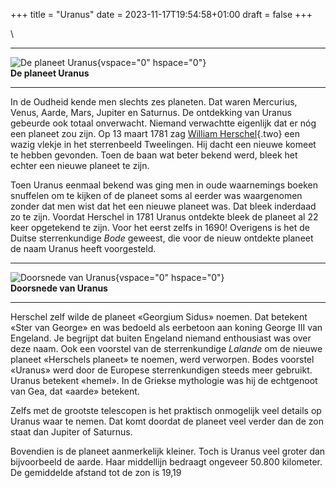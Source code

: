 +++
title = "Uranus"
date = 2023-11-17T19:54:58+01:00
draft = false
+++

\

  -----------------------------------------------------------------------
  ![De planeet Uranus](plaatjes/uranus.jpg){vspace="0" hspace="0"}\
  **De planeet Uranus**

  -----------------------------------------------------------------------

In de Oudheid kende men slechts zes planeten. Dat waren Mercurius,
Venus, Aarde, Mars, Jupiter en Saturnus. De ontdekking van Uranus
gebeurde ook totaal onverwacht. Niemand verwachtte eigenlijk dat er nóg
een planeet zou zijn. Op 13 maart 1781 zag [William
Herschel](herschel.html){.two} een wazig vlekje in het sterrenbeeld
Tweelingen. Hij dacht een nieuwe komeet te hebben gevonden. Toen de baan
wat beter bekend werd, bleek het echter een nieuwe planeet te zijn.

Toen Uranus eenmaal bekend was ging men in oude waarnemings boeken
snuffelen om te kijken of de planeet soms al eerder was waargenomen
zonder dat men wist dat het een nieuwe planeet was. Dat bleek inderdaad
zo te zijn. Voordat Herschel in 1781 Uranus ontdekte bleek de planeet al
22 keer opgetekend te zijn. Voor het eerst zelfs in 1690! Overigens is
het de Duitse sterrenkundige *Bode* geweest, die voor de nieuw ontdekte
planeet de naam Uranus heeft voorgesteld.

  -----------------------------------------------------------------------
  ![Doorsnede van Uranus](plaatjes/uranus_doorsnede.jpg){vspace="0"
  hspace="0"}\
  **Doorsnede van Uranus**

  -----------------------------------------------------------------------

Herschel zelf wilde de planeet «Georgium Sidus» noemen. Dat betekent
«Ster van George» en was bedoeld als eerbetoon aan koning George III van
Engeland. Je begrijpt dat buiten Engeland niemand enthousiast was over
deze naam. Ook een voorstel van de sterrenkundige *Lalande* om de nieuwe
planeet «Herschels planeet» te noemen, werd verworpen. Bodes voorstel
«Uranus» werd door de Europese sterrenkundigen steeds meer gebruikt.
Uranus betekent «hemel». In de Griekse mythologie was hij de echtgenoot
van Gea, dat «aarde» betekent.

Zelfs met de grootste telescopen is het praktisch onmogelijk veel
details op Uranus waar te nemen. Dat komt doordat de planeet veel verder
dan de zon staat dan Jupiter of Saturnus.

Bovendien is de planeet aanmerkelijk kleiner. Toch is Uranus veel groter
dan bijvoorbeeld de aarde. Haar middellijn bedraagt ongeveer 50.800
kilometer. De gemiddelde afstand tot de zon is 19,19
